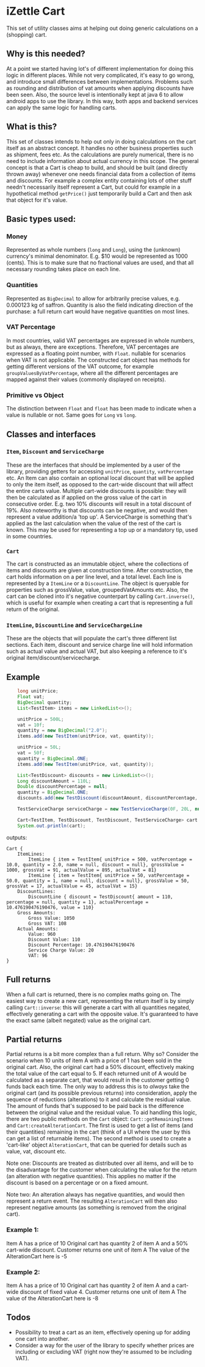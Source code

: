 # iZettle Cart

This set of utility classes aims at helping out doing generic calculations on a (shopping) cart.

## Why is this needed?
At a point we started having lot's of different implementation for doing this
logic in different places. While not very complicated, it's easy to go wrong,
and introduce small differences between implementations. Problems such as
rounding and distribution of vat amounts when applying discounts have been seen.
Also, the source level is intentionally kept at java 6 to allow android apps to
use the library. In this way, both apps and backend services can apply the same
logic for handling carts.

## What is this?
This set of classes intends to help out only in doing calculations on the cart
itself as an abstract concept. It handles no other business properties such as
shipment, fees etc. As the calculations are purely numerical, there is no need
to include information about actual currency in this scope. The general concept
is that a Cart is cheap to build, and should be built (and directly thrown away)
whenever one needs financial data from a collection of items and discounts. For
example a complex entity containing lots of other stuff needn't necessarily
itself represent a Cart, but could for example in a hypothetical method
`getPrice()` just temporarily build a Cart and then ask that object for it's
value.

## Basic types used:

### Money
Represented as whole numbers (`long` and `Long`), using the (unknown) currency's
minimal denominator. E.g. $10 would be represented as 1000 (cents). This is to
make sure that no fractional values are used, and that all necessary rounding
takes place on each line.

### Quantities
Represented as `BigDecimal` to allow for arbitrarily precise values, e.g.
0.000123 kg of saffron. Quantity is also the field indicating direction of the
purchase: a full return cart would have negative quantities on most lines.

### VAT Percentage
In most countries, valid VAT percentages are expressed in whole numbers, but as
always, there are exceptions. Therefore, VAT percentages are expressed as a
floating point number, with `Float`. nullable for scenarios when VAT is not
applicable. The constructed cart object has methods for getting different
versions of the VAT outcome, for example `groupValuesByVatPercentage`, where all
the different percentages are mapped against their values (commonly displayed on
receipts).
### Primitive vs Object

The distinction between `Float` and `float` has been made to indicate when a
value is nullable or not. Same goes for `Long` vs `long`.

## Classes and interfaces

### `Item`, `Discount` and `ServiceCharge`
These are the interfaces that should be implemented by a user of the library,
providing getters for accessing `unitPrice`, `quantity`, `vatPercentage` etc. An
Item can also contain an optional local discount that will be applied to only
the item itself, as opposed to the cart-wide discount that will affect the
entire carts value. Multiple cart-wide discounts is possible: they will then be
calculated as if applied on the gross value of the cart in consecutive order.
E.g. two 10% discounts will result in a total discount of 19%. Also noteworthy
is that discounts can be negative, and would then represent a value addition/a
'top up'. A ServiceCharge is something that's applied as the last calculation
when the value of the rest of the cart is known. This may be used for
representing a top up or a mandatory tip, used in some countries.

### `Cart`
The cart is constructed as an immutable object, where the collections of items
and discounts are given at construction time. After construction, the cart holds
information on a per line level, and a total level. Each line is represented by
a `ItemLine` or a `DiscountLine`. The object is queryable for properties such as
grossValue, value, groupedVatAmounts etc. Also, the cart can be cloned into it's
negative counterpart by calling `Cart.inverse()`, which is useful for example
when creating a cart that is representing a full return of the original.

### `ItemLine`, `DiscountLine` and `ServiceChargeLine`
These are the objects that will populate the cart's three different list
sections. Each item, discount and service charge line will hold information such
as actual value and actual VAT, but also keeping a reference to it's original
item/discount/servicecharge.

## Example
```java
    long unitPrice;
    Float vat;
    BigDecimal quantity;
    List<TestItem> items = new LinkedList<>();

    unitPrice = 500L;
    vat = 10f;
    quantity = new BigDecimal("2.0");
    items.add(new TestItem(unitPrice, vat, quantity));

    unitPrice = 50L;
    vat = 50f;
    quantity = BigDecimal.ONE;
    items.add(new TestItem(unitPrice, vat, quantity));

    List<TestDiscount> discounts = new LinkedList<>();
    Long discountAmount = 110L;
    Double discountPercentage = null;
    quantity = BigDecimal.ONE;
    discounts.add(new TestDiscount(discountAmount, discountPercentage, quantity));

    TestServiceCharge serviceCharge = new TestServiceCharge(0F, 20L, null);

    Cart<TestItem, TestDiscount, TestDiscount, TestServiceCharge> cart = new Cart<>(items, discounts, serviceCharge);
    System.out.println(cart);
```
outputs:
```
Cart {
    ItemLines:
        ItemLine { item = TestItem{ unitPrice = 500, vatPercentage = 10.0, quantity = 2.0, name = null, discount = null}, grossValue = 1000, grossVat = 91, actualValue = 895, actualVat = 81}
        ItemLine { item = TestItem{ unitPrice = 50, vatPercentage = 50.0, quantity = 1, name = null, discount = null}, grossValue = 50, grossVat = 17, actualValue = 45, actualVat = 15}
    DiscountLines:
        DiscountLine { discount = TestDiscount{ amount = 110, percentage = null, quantity = 1}, actualPercentage = 10.476190476190476, value = 110}
    Gross Amounts:
        Gross Value: 1050
        Gross VAT: 108
    Actual Amounts:
        Value: 960
        Discount Value: 110
        Discount Percentage: 10.476190476190476
        Service Charge Value: 20
        VAT: 96
}
```

## Full returns
When a full cart is returned, there is no complex maths going on. The easiest
way to create a new cart, representing the return itself is by simply calling
`Cart::inverse`: this will generate a cart with all quantities negated,
effectively generating a cart with the opposite value. It's guaranteed to have
the exact same (albeit negated) value as the original cart.

## Partial returns
Partial returns is a bit more complex than a full return. Why so? Consider the
scenario when 10 units of item A with a price of 1 has been sold in the original
cart. Also, the original cart had a 50% discount, effectively making the total
value of the cart equal to 5. If each returned unit of A would be calculated as
a separate cart, that would result in the customer getting 0 funds back each
time. The only way to address this is to *always* take the original cart (and
its possible previous returns) into consideration, apply the sequence of
reductions (alterations) to it and calculate the residual value. The amount of
funds that's supposed to be paid back is the difference between the original
value and the residual value. To aid handling this logic, there are two public
methods on the `Cart` object: `Cart::getRemainingItems` and
`Cart:createAlterationCart`. The first is used to get a list of items (and their
quantities) remaining in the cart (think of a UI where the user by this can get
a list of returnable items). The second method is used to create a 'cart-like'
object `AlterationCart`, that can be queried for details such as value, vat,
discount etc.

Note one: Discounts are treated as distributed over all items, and will be to
the disadvantage for the customer when calculating the value for the return (an
alteration with negative quantities). This applies no matter if the discount is
based on a percentage or on a fixed amount.

Note two: An alteration always has negative quantities, and would then represent
a return event. The resulting `AlterationCart` will then also represent negative
amounts (as something is removed from the original cart).

### Example 1:
Item A has a price of 10
Original cart has quantity 2 of item A and a 50% cart-wide discount.
Customer returns one unit of item A
The value of the AlterationCart here is -5

### Example 2:
Item A has a price of 10
Original cart has quantity 2 of item A and a cart-wide discount of fixed value 4.
Customer returns one unit of item A
The value of the AlterationCart here is -8

## Todos
* Possibility to treat a cart as an item, effectively opening up for adding one
  cart into another.
* Consider a way for the user of the library to specify whether prices are
  including or excluding VAT (right now they're assumed to be including VAT).

